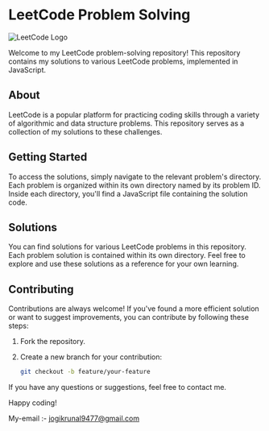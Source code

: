 # LeetCode Problem Solving

![LeetCode Logo](https://leetcode.com/favicon.ico)

Welcome to my LeetCode problem-solving repository! This repository contains my solutions to various LeetCode problems, implemented in JavaScript.

## About

LeetCode is a popular platform for practicing coding skills through a variety of algorithmic and data structure problems. This repository serves as a collection of my solutions to these challenges.

## Getting Started

To access the solutions, simply navigate to the relevant problem's directory. Each problem is organized within its own directory named by its problem ID. Inside each directory, you'll find a JavaScript file containing the solution code.

## Solutions

You can find solutions for various LeetCode problems in this repository. Each problem solution is contained within its own directory. Feel free to explore and use these solutions as a reference for your own learning.

## Contributing

Contributions are always welcome! If you've found a more efficient solution or want to suggest improvements, you can contribute by following these steps:

1. Fork the repository.

2. Create a new branch for your contribution:
   ```sh
   git checkout -b feature/your-feature


If you have any questions or suggestions, feel free to contact me.

Happy coding!

My-email :- jogikrunal9477@gmail.com 
